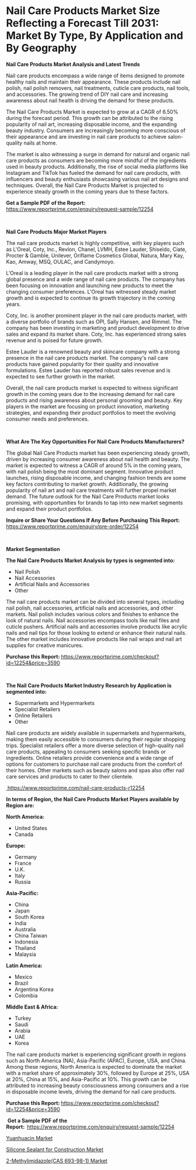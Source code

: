 <p><h1>Nail Care Products Market Size Reflecting a Forecast Till 2031: Market By Type, By Application and By Geography</h1></p><p><strong>Nail Care Products Market Analysis and Latest Trends</strong></p>
<p><p>Nail care products encompass a wide range of items designed to promote healthy nails and maintain their appearance. These products include nail polish, nail polish removers, nail treatments, cuticle care products, nail tools, and accessories. The growing trend of DIY nail care and increasing awareness about nail health is driving the demand for these products.</p><p>The Nail Care Products Market is expected to grow at a CAGR of 6.50% during the forecast period. This growth can be attributed to the rising popularity of nail art, increasing disposable income, and the expanding beauty industry. Consumers are increasingly becoming more conscious of their appearance and are investing in nail care products to achieve salon-quality nails at home.</p><p>The market is also witnessing a surge in demand for natural and organic nail care products as consumers are becoming more mindful of the ingredients used in beauty products. Additionally, the rise of social media platforms like Instagram and TikTok has fueled the demand for nail care products, with influencers and beauty enthusiasts showcasing various nail art designs and techniques. Overall, the Nail Care Products Market is projected to experience steady growth in the coming years due to these factors.</p></p>
<p><strong>Get a Sample PDF of the Report:&nbsp;</strong> <a href="https://www.reportprime.com/enquiry/request-sample/12254">https://www.reportprime.com/enquiry/request-sample/12254</a></p>
<p>&nbsp;</p>
<p><strong>Nail Care Products Major Market Players</strong></p>
<p><p>The nail care products market is highly competitive, with key players such as L'Oreal, Coty, Inc., Revlon, Chanel, LVMH, Estee Lauder, Shiseido, Ciate, Procter & Gamble, Unilever, Oriflame Cosmetics Global, Natura, Mary Kay, Kao, Amway, MSQ, OULAC, and Candymoyo.</p><p>L'Oreal is a leading player in the nail care products market with a strong global presence and a wide range of nail care products. The company has been focusing on innovation and launching new products to meet the changing consumer preferences. L'Oreal has witnessed steady market growth and is expected to continue its growth trajectory in the coming years.</p><p>Coty, Inc. is another prominent player in the nail care products market, with a diverse portfolio of brands such as OPI, Sally Hansen, and Rimmel. The company has been investing in marketing and product development to drive sales and expand its market share. Coty, Inc. has experienced strong sales revenue and is poised for future growth.</p><p>Estee Lauder is a renowned beauty and skincare company with a strong presence in the nail care products market. The company's nail care products have gained popularity for their quality and innovative formulations. Estee Lauder has reported robust sales revenue and is expected to see further growth in the market.</p><p>Overall, the nail care products market is expected to witness significant growth in the coming years due to the increasing demand for nail care products and rising awareness about personal grooming and beauty. Key players in the market are focusing on product innovation, marketing strategies, and expanding their product portfolios to meet the evolving consumer needs and preferences.</p></p>
<p>&nbsp;</p>
<p><strong>What Are The Key Opportunities For Nail Care Products Manufacturers?</strong></p>
<p><p>The global Nail Care Products market has been experiencing steady growth, driven by increasing consumer awareness about nail health and beauty. The market is expected to witness a CAGR of around 5% in the coming years, with nail polish being the most dominant segment. Innovative product launches, rising disposable income, and changing fashion trends are some key factors contributing to market growth. Additionally, the growing popularity of nail art and nail care treatments will further propel market demand. The future outlook for the Nail Care Products market looks promising, with opportunities for brands to tap into new market segments and expand their product portfolios.</p></p>
<p><strong>Inquire or Share Your Questions If Any Before Purchasing This Report:</strong> <a href="https://www.reportprime.com/enquiry/pre-order/12254">https://www.reportprime.com/enquiry/pre-order/12254</a></p>
<p>&nbsp;</p>
<p><strong>Market Segmentation</strong></p>
<p><strong>The Nail Care Products Market Analysis by types is segmented into:</strong></p>
<p><ul><li>Nail Polish</li><li>Nail Accessories</li><li>Artificial Nails and Accessories</li><li>Other</li></ul></p>
<p><p>The nail care products market can be divided into several types, including nail polish, nail accessories, artificial nails and accessories, and other markets. Nail polish includes various colors and finishes to enhance the look of natural nails. Nail accessories encompass tools like nail files and cuticle pushers. Artificial nails and accessories involve products like acrylic nails and nail tips for those looking to extend or enhance their natural nails. The other market includes innovative products like nail wraps and nail art supplies for creative manicures.</p></p>
<p><strong>Purchase this Report:&nbsp;</strong><a href="https://www.reportprime.com/checkout?id=12254&price=3590">https://www.reportprime.com/checkout?id=12254&price=3590</a></p>
<p>&nbsp;</p>
<p><strong>The Nail Care Products Market Industry Research by Application is segmented into:</strong></p>
<p><ul><li>Supermarkets and Hypermarkets</li><li>Specialist Retailers</li><li>Online Retailers</li><li>Other</li></ul></p>
<p><p>Nail care products are widely available in supermarkets and hypermarkets, making them easily accessible to consumers during their regular shopping trips. Specialist retailers offer a more diverse selection of high-quality nail care products, appealing to consumers seeking specific brands or ingredients. Online retailers provide convenience and a wide range of options for customers to purchase nail care products from the comfort of their homes. Other markets such as beauty salons and spas also offer nail care services and products to cater to their clientele.</p></p>
<p><a href="https://www.reportprime.com/nail-care-products-r12254">&nbsp;https://www.reportprime.com/nail-care-products-r12254</a></p>
<p><strong>In terms of Region, the Nail Care Products Market Players available by Region are:</strong></p>
<p>
    <p> <strong> North America: </strong>
        <ul>
            <li>United States</li>
            <li>Canada</li>
        </ul>
        </p> 
    <p> <strong> Europe: </strong>
        <ul>
            <li>Germany</li>
            <li>France</li>
            <li>U.K.</li>
            <li>Italy</li>
            <li>Russia</li>
        </ul>
        </p> 
    <p> <strong> Asia-Pacific: </strong>
        <ul>
            <li>China</li>
            <li>Japan</li>
            <li>South Korea</li>
            <li>India</li>
            <li>Australia</li>
            <li>China Taiwan</li>
            <li>Indonesia</li>
            <li>Thailand</li>
            <li>Malaysia</li>
        </ul>
        </p> 
    <p> <strong> Latin America: </strong>
        <ul>
            <li>Mexico</li>
            <li>Brazil</li>
            <li>Argentina Korea</li>
            <li>Colombia</li>
        </ul>
        </p> 
    <p> <strong> Middle East & Africa: </strong>
        <ul>
            <li>Turkey</li>
            <li>Saudi</li>
            <li>Arabia</li>
            <li>UAE</li>
            <li>Korea</li>
        </ul>
    </p>
    </p>
<p><p>The nail care products market is experiencing significant growth in regions such as North America (NA), Asia-Pacific (APAC), Europe, USA, and China. Among these regions, North America is expected to dominate the market with a market share of approximately 30%, followed by Europe at 25%, USA at 20%, China at 15%, and Asia-Pacific at 10%. This growth can be attributed to increasing beauty consciousness among consumers and a rise in disposable income levels, driving the demand for nail care products.</p></p>
<p><strong>Purchase this Report: </strong><a href="https://www.reportprime.com/checkout?id=12254&price=3590">https://www.reportprime.com/checkout?id=12254&price=3590</a></p>
<p>&nbsp;<strong>Get a Sample PDF of the Report:&nbsp;&nbsp;</strong><a href="https://www.reportprime.com/enquiry/request-sample/12254">https://www.reportprime.com/enquiry/request-sample/12254</a></p>
<p><strong></strong></p>
<p><p><a href="https://www.linkedin.com/pulse/yuanhuacin-market-size-growth-outlook-from-2024-2031-projecting-v4kae">Yuanhuacin Market</a></p><p><a href="https://www.linkedin.com/pulse/silicone-sealant-construction-market-dynamics-2024-2031-also-yzxue">Silicone Sealant for Construction Market</a></p><p><a href="https://www.linkedin.com/pulse/2-methylimidazolecas-693-98-1-market-research-report-unlocks-ldpge">2-Methylimidazole(CAS 693-98-1) Market</a></p></p>